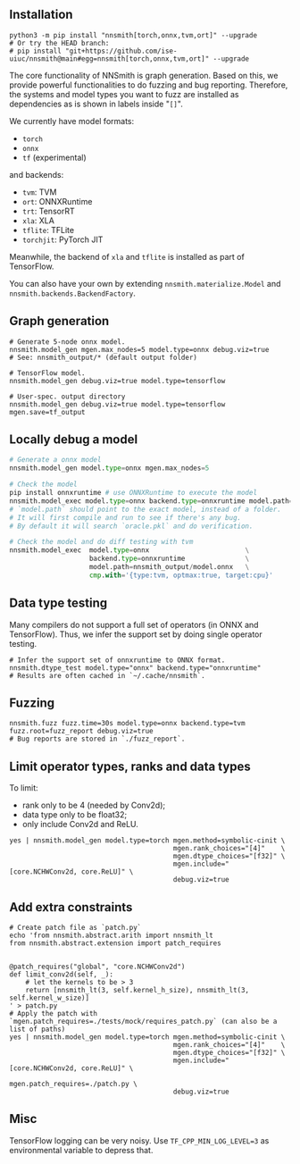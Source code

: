 ## Installation

```shell
python3 -m pip install "nnsmith[torch,onnx,tvm,ort]" --upgrade
# Or try the HEAD branch:
# pip install "git+https://github.com/ise-uiuc/nnsmith@main#egg=nnsmith[torch,onnx,tvm,ort]" --upgrade
```

The core functionality of NNSmith is graph generation.
Based on this, we provide powerful functionalities to do fuzzing and bug reporting.
Therefore, the systems and model types you want to fuzz are installed as dependencies as is shown in labels inside "`[]`".

We currently have model formats:
- `torch`
- `onnx`
- `tf` (experimental)

and backends:
- `tvm`: TVM
- `ort`: ONNXRuntime
- `trt`: TensorRT
- `xla`: XLA
- `tflite`: TFLite
- `torchjit`: PyTorch JIT

Meanwhile, the backend of `xla` and `tflite` is installed as part of TensorFlow.

You can also have your own by extending `nnsmith.materialize.Model` and `nnsmith.backends.BackendFactory`.

## Graph generation

```shell
# Generate 5-node onnx model.
nnsmith.model_gen mgen.max_nodes=5 model.type=onnx debug.viz=true
# See: nnsmith_output/* (default output folder)

# TensorFlow model.
nnsmith.model_gen debug.viz=true model.type=tensorflow

# User-spec. output directory
nnsmith.model_gen debug.viz=true model.type=tensorflow mgen.save=tf_output
```

## Locally debug a model

```python
# Generate a onnx model
nnsmith.model_gen model.type=onnx mgen.max_nodes=5

# Check the model
pip install onnxruntime # use ONNXRuntime to execute the model
nnsmith.model_exec model.type=onnx backend.type=onnxruntime model.path=nnsmith_output/model.onnx
# `model.path` should point to the exact model, instead of a folder.
# It will first compile and run to see if there's any bug.
# By default it will search `oracle.pkl` and do verification.

# Check the model and do diff testing with tvm
nnsmith.model_exec  model.type=onnx                        \
                    backend.type=onnxruntime               \
                    model.path=nnsmith_output/model.onnx   \
                    cmp.with='{type:tvm, optmax:true, target:cpu}'
```

## Data type testing

Many compilers do not support a full set of operators (in ONNX and TensorFlow). Thus, we infer the support set by doing single operator testing.

```shell
# Infer the support set of onnxruntime to ONNX format.
nnsmith.dtype_test model.type="onnx" backend.type="onnxruntime"
# Results are often cached in `~/.cache/nnsmith`.
```

## Fuzzing

```shell
nnsmith.fuzz fuzz.time=30s model.type=onnx backend.type=tvm fuzz.root=fuzz_report debug.viz=true
# Bug reports are stored in `./fuzz_report`.
```

## Limit operator types, ranks and data types

To limit:
- rank only to be 4 (needed by Conv2d);
- data type only to be float32;
- only include Conv2d and ReLU.

```shell
yes | nnsmith.model_gen model.type=torch mgen.method=symbolic-cinit \
                                         mgen.rank_choices="[4]"    \
                                         mgen.dtype_choices="[f32]" \
                                         mgen.include="[core.NCHWConv2d, core.ReLU]" \
                                         debug.viz=true
```

## Add extra constraints

```shell
# Create patch file as `patch.py`
echo 'from nnsmith.abstract.arith import nnsmith_lt
from nnsmith.abstract.extension import patch_requires


@patch_requires("global", "core.NCHWConv2d")
def limit_conv2d(self, _):
    # let the kernels to be > 3
    return [nnsmith_lt(3, self.kernel_h_size), nnsmith_lt(3, self.kernel_w_size)]
' > patch.py
# Apply the patch with `mgen.patch_requires=./tests/mock/requires_patch.py` (can also be a list of paths)
yes | nnsmith.model_gen model.type=torch mgen.method=symbolic-cinit \
                                         mgen.rank_choices="[4]"    \
                                         mgen.dtype_choices="[f32]" \
                                         mgen.include="[core.NCHWConv2d, core.ReLU]" \
                                         mgen.patch_requires=./patch.py \
                                         debug.viz=true
```

## Misc

TensorFlow logging can be very noisy. Use `TF_CPP_MIN_LOG_LEVEL=3` as environmental variable to depress that.
